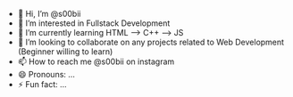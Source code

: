 - 👋 Hi, I’m @s00bii
- 👀 I’m interested in Fullstack Development
- 🌱 I’m currently learning HTML --> C++ --> JS 
- 💞️ I’m looking to collaborate on any projects related to Web Development (Beginner willing to learn)
- 📫 How to reach me @s00bii on instagram
- 😄 Pronouns: ...
- ⚡ Fun fact: ...

<!---
s00bii/s00bii is a ✨ special ✨ repository because its `README.md` (this file) appears on your GitHub profile.
You can click the Preview link to take a look at your changes.
--->
